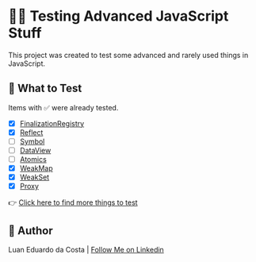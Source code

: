 # :technologist: Testing Advanced JavaScript Stuff

This project was created to test some advanced and rarely used things in JavaScript.

## :test_tube: What to Test

Items with :white_check_mark: were already tested.

- [x] [FinalizationRegistry](https://developer.mozilla.org/en-US/docs/Web/JavaScript/Reference/Global_Objects/FinalizationRegistry)
- [x] [Reflect](https://developer.mozilla.org/en-US/docs/Web/JavaScript/Reference/Global_Objects/Reflect)
- [ ] [Symbol](https://developer.mozilla.org/en-US/docs/Web/JavaScript/Reference/Global_Objects/Symbol)
- [ ] [DataView](https://developer.mozilla.org/en-US/docs/Web/JavaScript/Reference/Global_Objects/DataView)
- [ ] [Atomics](https://developer.mozilla.org/en-US/docs/Web/JavaScript/Reference/Global_Objects/Atomics)
- [x] [WeakMap](https://developer.mozilla.org/en-US/docs/Web/JavaScript/Reference/Global_Objects/WeakMap)
- [x] [WeakSet](https://developer.mozilla.org/en-US/docs/Web/JavaScript/Reference/Global_Objects/WeakSet)
- [x] [Proxy](https://developer.mozilla.org/en-US/docs/Web/JavaScript/Reference/Global_Objects/Proxy)

:point_right: [Click here to find more things to test](https://developer.mozilla.org/pt-BR/docs/Web/JavaScript)

## :man: Author

Luan Eduardo da Costa | [Follow Me on Linkedin](https://www.linkedin.com/in/luaneducosta/)
